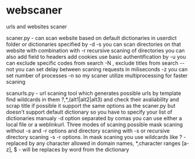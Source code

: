 # webscaner

urls and websites scaner 

scaner.py - can scan website based on default dictionaries in userdict folder or dictionaries specified by -d 
            -s you can scan directories on that website with combination with -r recursive scaning of directories
            you can also add field to headers add cookies use basic authentification by -u 
            you can exclude specific codes from search -N , exclude titles from search --not
            you can set delay between scaning requests in miliseconds -z
            you can set number of processes -n so my scaner utilize multiprocessing for faster scaning 


            
scanurls.py - url scaning tool which generates possible urls by template find wildcards in them ?,*,(alt1|alt2|alt3)
            and check their avaliability and scrap title if possible it support the same options as the scaner.py 
            but doesn't support default dictionary so you have to specify your list of dictionaries manualy -d option
            separated by comas you can use either a local file or a weblinkurl.
            Three modes of scaning possible mask scaning without -s and -r options and directory scaning with -s or 
            recursive directory scaning -s -r options. In mask scaning you use wildcards like 
            ? -replaced by any character allowed in domain names, *,character ranges [a-z],
            $ - will be replaces by word from the dictionary 
